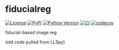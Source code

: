 # fiducialreg

[![License](https://img.shields.io/pypi/l/fiducialreg.svg?color=green)](https://github.com/tlambert03/fiducialreg/raw/main/LICENSE)
[![PyPI](https://img.shields.io/pypi/v/fiducialreg.svg?color=green)](https://pypi.org/project/fiducialreg)
[![Python Version](https://img.shields.io/pypi/pyversions/fiducialreg.svg?color=green)](https://python.org)
[![CI](https://github.com/tlambert03/fiducialreg/actions/workflows/ci.yml/badge.svg)](https://github.com/tlambert03/fiducialreg/actions/workflows/ci.yml)
[![codecov](https://codecov.io/gh/tlambert03/fiducialreg/branch/main/graph/badge.svg)](https://codecov.io/gh/tlambert03/fiducialreg)

fiducial-based image reg

(old code pulled from LLSpy)

